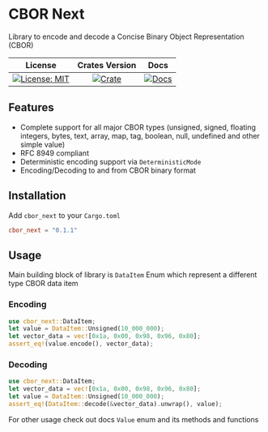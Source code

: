 # CBOR Next

Library to encode and decode a Concise Binary Object Representation (CBOR)

|                    License                     |              Crates Version               |                 Docs                 |
| :--------------------------------------------: | :---------------------------------------: | :----------------------------------: |
| [![License: MIT][license_badge]][license_link] | [![Crate][cratesio_badge]][cratesio_link] | [![Docs][docsrs_badge]][docsrs_link] |

## Features

- Complete support for all major CBOR types (unsigned, signed, floating integers, bytes, text, array, map, tag, boolean, null, undefined and other simple value)
- RFC 8949 compliant
- Deterministic encoding support via `DeterministicMode`
- Encoding/Decoding to and from CBOR binary format

## Installation

Add `cbor_next` to your `Cargo.toml`

```toml
cbor_next = "0.1.1"
```

## Usage

Main building block of library is `DataItem` Enum which represent a different type CBOR data item

### Encoding
```rust
use cbor_next::DataItem;
let value = DataItem::Unsigned(10_000_000);
let vector_data = vec![0x1a, 0x00, 0x98, 0x96, 0x80];
assert_eq!(value.encode(), vector_data);
```

### Decoding
```rust
use cbor_next::DataItem;
let vector_data = vec![0x1a, 0x00, 0x98, 0x96, 0x80];
let value = DataItem::Unsigned(10_000_000);
assert_eq!(DataItem::decode(&vector_data).unwrap(), value);
```

For other usage check out docs `Value` enum and its methods and functions

[license_badge]: https://img.shields.io/github/license/iamsauravsharma/cbor_next.svg?style=for-the-badge
[license_link]: LICENSE
[cratesio_badge]: https://img.shields.io/crates/v/cbor_next.svg?style=for-the-badge
[cratesio_link]: https://crates.io/crates/cbor_next
[docsrs_badge]: https://img.shields.io/docsrs/cbor_next/latest?style=for-the-badge
[docsrs_link]: https://docs.rs/cbor_next
